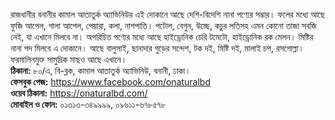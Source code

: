 রাজধানীর বনানীর কামাল আতাতুর্ক অ্যাভিনিউর এই দোকানে আছে দেশি-বিদেশি নানা পণ্যের সম্ভার। ফলের মধ্যে আছে ফুজি আপেল, গালা আপেল, পেয়ারা, কলা, নাশপাতি। পটোল, বেগুন, উচ্ছে, কচুর লতিসহ এমন কোনো তাজা সবজি নেই, যা এখানে মিলবে না। অপরিচিত পণ্যের মধ্যে আছে হাইড্রোনিক চেরি টমেটো, হাইড্রোনিক রক মেলন। মিষ্টির নানা পদ মিলবে এ দোকানে। আছে বালুসাই, ছানাদার গুড়ের সন্দেশ, টক দই, মিষ্টি দই, মালাই চপ, রসগোল্লা। ফরমালিনমুক্ত সামুদ্রিক মাছও আছে এখানে।  
**ঠিকানা:** ৮০/এ, বি-ব্লক, কামাল আতাতুর্ক অ্যাভিনিউ, বনানী, ঢাকা।  
**ফেসবুক পেজ:** https://www.facebook.com/onaturalbd  
**ওয়েব ঠিকানা:** https://onaturalbd.com/  
**মোবাইল ও ফোন:** ০১৩১৩-৩৪৯৯৯৯, ০৯৬১১-৬৭৮৫৭৮
